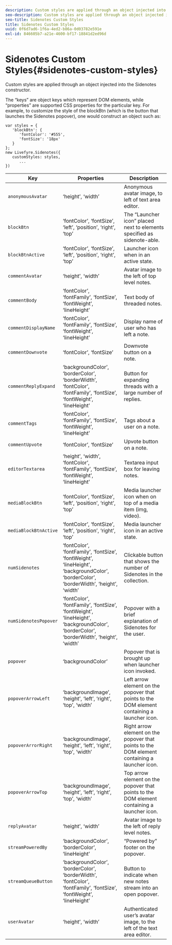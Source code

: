```yaml
---
description: Custom styles are applied through an object injected into the Sidenotes constructor.
seo-description: Custom styles are applied through an object injected into the Sidenotes constructor.
seo-title: Sidenotes Custom Styles
title: Sidenotes Custom Styles
uuid: 0f6d7ad6-1f6a-4ed2-b86a-0d03782e591e
exl-id: 846605b7-a21e-4600-bf17-18841d2ed96d
---
```

# Sidenotes Custom Styles{#sidenotes-custom-styles}

Custom styles are applied through an object injected into the Sidenotes constructor.

The “keys” are object keys which represent DOM elements, while “properties” are supported CSS properties for the particular key. For example, to customize the style of the blockBtn (which is the button that launches the Sidenotes popover), one would construct an object such as:

```
var styles = { 
   'blockBtn': { 
      'fontColor': '#555', 
      'fontSize': '18px' 
   } 
}; 
new Livefyre.Sidenotes({ 
   customStyles: styles, 
      ...  
})
```

|  **Key** | **Properties** | Description  |
|---|---|---|
|  `anonymousAvatar`  | ‘height’, ‘width’  | Anonymous avatar image, to left of text area editor.  |
|  `blockBtn`  | ‘fontColor’, ‘fontSize’, ‘left’, ‘position’, ‘right’, ‘top’  | The “Launcher icon” placed next to elements specified as sidenote-able.  |
|  `blockBtnActive`  | ‘fontColor’, ‘fontSize’, ‘left’, ‘position’, ‘right’, ‘top’  | Launcher icon when in an active state.  |
|  `commentAvatar`  | ‘height’, ‘width’  | Avatar image to the left of top level notes.  |
|  `commentBody`  | ‘fontColor’, ‘fontFamily’, ‘fontSize’, ‘fontWeight’, ‘lineHeight’  | Text body of threaded notes.  |
|  `commentDisplayName`  | ‘fontColor’, ‘fontFamily’, ‘fontSize’, ‘fontWeight’, ‘lineHeight’  | Display name of user who has left a note.  |
|  `commentDownvote`  | ‘fontColor’, ‘fontSize’  | Downvote button on a note.  |
|  `commentReplyExpand`  | ‘backgroundColor’, ‘borderColor’, ‘borderWidth’, ‘fontColor’, ‘fontFamily’, ‘fontSize’, ‘fontWeight’, ‘lineHeight’  | Button for expanding threads with a large number of replies.  |
|  `commentTags`  | ‘fontColor’, ‘fontFamily’, ‘fontSize’, ‘fontWeight’, ‘lineHeight’  | Tags about a user on a note.  |
|  `commentUpvote`  | ‘fontColor’, ‘fontSize’  | Upvote button on a note.  |
|  `editorTextarea`  | ‘height’, ‘width’, ‘fontColor’, ‘fontFamily’, ‘fontSize’, ‘fontWeight’, ‘lineHeight’  | Textarea input box for leaving notes.  |
|  `mediaBlockBtn`  | ‘fontColor’, ‘fontSize’, ‘left’, ‘position’, ‘right’, ‘top’  | Media launcher icon when on top of a media item (img, video).  |
|  `mediaBlockBtnActive`  | ‘fontColor’, ‘fontSize’, ‘left’, ‘position’, ‘right’, ‘top’  | Media launcher icon in an active state.  |
|  `numSidenotes`  | ‘fontColor’, ‘fontFamily’, ‘fontSize’, ‘fontWeight’, ‘lineHeight’, ‘backgroundColor’, ‘borderColor’, ‘borderWidth’, ‘height’, ‘width’  | Clickable button that shows the number of Sidenotes in the collection.  |
|  `numSidenotesPopover`  | ‘fontColor’, ‘fontFamily’, ‘fontSize’, ‘fontWeight’, ‘lineHeight’, ‘backgroundColor’, ‘borderColor’, ‘borderWidth’, ‘height’, ‘width’  | Popover with a brief explanation of Sidenotes for the user.  |
|  `popover`  | ‘backgroundColor’  | Popover that is brought up when launcher icon invoked.  |
|  `popoverArrowLeft`  | ‘backgroundImage’, ‘height’, ‘left’, ‘right’, ‘top’, ‘width’  | Left arrow element on the popover that points to the DOM element containing a launcher icon.  |
|  `popoverArrorRight`  | ‘backgroundImage’, ‘height’, ‘left’, ‘right’, ‘top’, ‘width’  | Right arrow element on the popover that points to the DOM element containing a launcher icon.  |
|  `popoverArrowTop`  | ‘backgroundImage’, ‘height’, ‘left’, ‘right’, ‘top’, ‘width’  | Top arrow element on the popover that points to the DOM element containing a launcher icon.  |
|  `replyAvatar`  | ‘height’, ‘width’  | Avatar image to the left of reply level notes.  |
|  `streamPoweredBy`  | ‘backgroundColor’, ‘borderColor’, ‘lineHeight’  | “Powered by” footer on the popover.  |
|  `streamQueueButton`  | ‘backgroundColor’, ‘borderColor’, ‘borderWidth’, ‘fontColor’, ‘fontFamily’, ‘fontSize’, ‘fontWeight’, ‘lineHeight’  | Button to indicate when new notes stream into an open popover.  |
|  `userAvatar`  | ‘height’, ‘width’  | Authenticated user’s avatar image, to the left of the text area editor.  |

